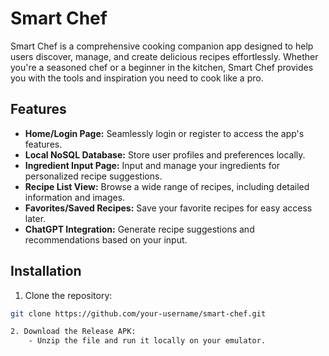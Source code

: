 # Smart Chef

Smart Chef is a comprehensive cooking companion app designed to help users discover, manage, and create delicious recipes effortlessly. Whether you're a seasoned chef or a beginner in the kitchen, Smart Chef provides you with the tools and inspiration you need to cook like a pro.

## Features

- **Home/Login Page:** Seamlessly login or register to access the app's features.
- **Local NoSQL Database:** Store user profiles and preferences locally.
- **Ingredient Input Page:** Input and manage your ingredients for personalized recipe suggestions.
- **Recipe List View:** Browse a wide range of recipes, including detailed information and images.
- **Favorites/Saved Recipes:** Save your favorite recipes for easy access later.
- **ChatGPT Integration:** Generate recipe suggestions and recommendations based on your input.

## Installation

1. Clone the repository:

```bash
git clone https://github.com/your-username/smart-chef.git

2. Download the Release APK:
    - Unzip the file and run it locally on your emulator.
